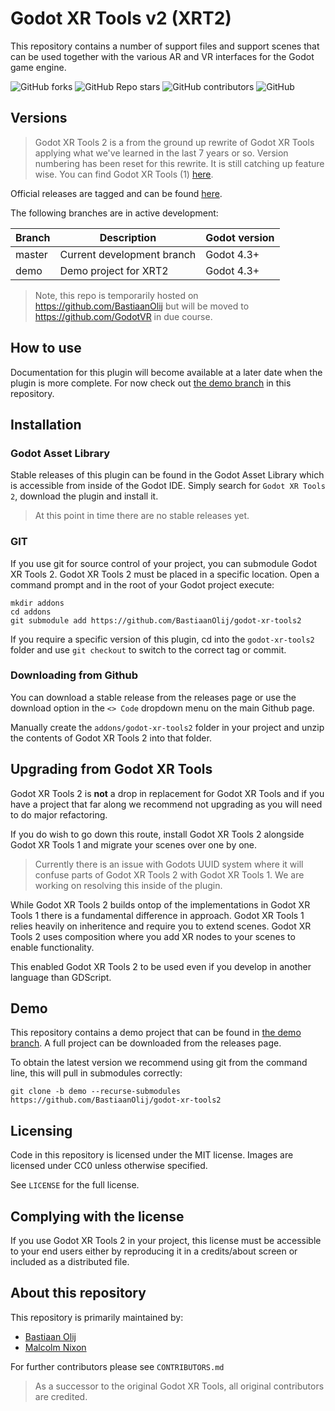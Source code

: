 # Godot XR Tools v2 (XRT2)

This repository contains a number of support files and support scenes that can be used together with the various AR and VR interfaces for the Godot game engine.

![GitHub forks](https://img.shields.io/github/forks/BastiaanOlij/godot-xr-tools2?style=plastic)
![GitHub Repo stars](https://img.shields.io/github/stars/BastiaanOlij/godot-xr-tools2?style=plastic)
![GitHub contributors](https://img.shields.io/github/contributors/BastiaanOlij/godot-xr-tools2?style=plastic)
![GitHub](https://img.shields.io/github/license/BastiaanOlij/godot-xr-tools2?style=plastic)

## Versions

> Godot XR Tools 2 is a from the ground up rewrite of Godot XR Tools applying what we've learned in the last 7 years or so.
> Version numbering has been reset for this rewrite.
> It is still catching up feature wise.
> You can find Godot XR Tools (1) [here](https://github.com/GodotVR/godot-xr-tools).

Official releases are tagged and can be found [here](https://github.com/BastiaanOlij/godot-xr-tools2/releases).

The following branches are in active development:

|  Branch   |  Description                  |  Godot version  |
|-----------|-------------------------------|-----------------|
|  master   | Current development branch    |  Godot 4.3+     |
|  demo     | Demo project for XRT2         |  Godot 4.3+     |

> Note, this repo is temporarily hosted on https://github.com/BastiaanOlij but will be moved to https://github.com/GodotVR in due course.

## How to use

Documentation for this plugin will become available at a later date when the plugin is more complete.
For now check out [the demo branch](https://github.com/BastiaanOlij/godot-xr-tools2/tree/demo) in this repository.

## Installation

### Godot Asset Library

Stable releases of this plugin can be found in the Godot Asset Library which is accessible from inside of the Godot IDE.
Simply search for `Godot XR Tools 2`, download the plugin and install it.

> At this point in time there are no stable releases yet.

### GIT

If you use git for source control of your project, you can submodule Godot XR Tools 2. Godot XR Tools 2 must be placed in a specific location.
Open a command prompt and in the root of your Godot project execute:

```
mkdir addons
cd addons
git submodule add https://github.com/BastiaanOlij/godot-xr-tools2
```

If you require a specific version of this plugin, cd into the `godot-xr-tools2` folder and use `git checkout` to switch to the correct tag or commit.

### Downloading from Github

You can download a stable release from the releases page or use the download option in the `<> Code` dropdown menu on the main Github page.

Manually create the `addons/godot-xr-tools2` folder in your project and unzip the contents of Godot XR Tools 2 into that folder. 

## Upgrading from Godot XR Tools

Godot XR Tools 2 is **not** a drop in replacement for Godot XR Tools and if you have a project that far along we recommend not upgrading as you will need to do major refactoring.

If you do wish to go down this route, install Godot XR Tools 2 alongside Godot XR Tools 1 and migrate your scenes over one by one.

> Currently there is an issue with Godots UUID system where it will confuse parts of Godot XR Tools 2 with Godot XR Tools 1.
> We are working on resolving this inside of the plugin.

While Godot XR Tools 2 builds ontop of the implementations in Godot XR Tools 1 there is a fundamental difference in approach.
Godot XR Tools 1 relies heavily on inheritence and require you to extend scenes.
Godot XR Tools 2 uses composition where you add XR nodes to your scenes to enable functionality.

This enabled Godot XR Tools 2 to be used even if you develop in another language than GDScript.

## Demo

This repository contains a demo project that can be found in [the demo branch](https://github.com/BastiaanOlij/godot-xr-tools2/tree/demo).
A full project can be downloaded from the releases page.

To obtain the latest version we recommend using git from the command line, this will pull in submodules correctly:
```
git clone -b demo --recurse-submodules https://github.com/BastiaanOlij/godot-xr-tools2
```

## Licensing

Code in this repository is licensed under the MIT license.
Images are licensed under CC0 unless otherwise specified.

See `LICENSE` for the full license.

## Complying with the license

If you use Godot XR Tools 2 in your project, this license must be accessible to your end users either by reproducing it in a credits/about screen or included as a distributed file. 

## About this repository

This repository is primarily maintained by:
- [Bastiaan Olij](https://github.com/BastiaanOlij/)
- [Malcolm Nixon](https://github.com/Malcolmnixon/)

For further contributors please see `CONTRIBUTORS.md`

> As a successor to the original Godot XR Tools, all original contributors are credited.
